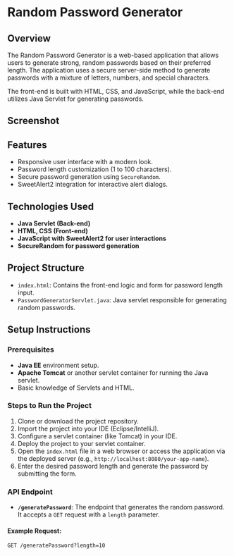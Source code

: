 # Random Password Generator

## Overview

The Random Password Generator is a web-based application that allows users to generate strong, random passwords based on their preferred length. The application uses a secure server-side method to generate passwords with a mixture of letters, numbers, and special characters.

The front-end is built with HTML, CSS, and JavaScript, while the back-end utilizes Java Servlet for generating passwords.

## Screenshot

## Features

- Responsive user interface with a modern look.
- Password length customization (1 to 100 characters).
- Secure password generation using `SecureRandom`.
- SweetAlert2 integration for interactive alert dialogs.

## Technologies Used

- **Java Servlet (Back-end)**
- **HTML, CSS (Front-end)**
- **JavaScript with SweetAlert2 for user interactions**
- **SecureRandom for password generation**

## Project Structure

- `index.html`: Contains the front-end logic and form for password length input.
- `PasswordGeneratorServlet.java`: Java servlet responsible for generating random passwords.
  

## Setup Instructions

### Prerequisites

- **Java EE** environment setup.
- **Apache Tomcat** or another servlet container for running the Java servlet.
- Basic knowledge of Servlets and HTML.

### Steps to Run the Project

1. Clone or download the project repository.
2. Import the project into your IDE (Eclipse/IntelliJ).
3. Configure a servlet container (like Tomcat) in your IDE.
4. Deploy the project to your servlet container.
5. Open the `index.html` file in a web browser or access the application via the deployed server (e.g., `http://localhost:8080/your-app-name`).
6. Enter the desired password length and generate the password by submitting the form.

### API Endpoint

- **`/generatePassword`**: The endpoint that generates the random password. It accepts a `GET` request with a `length` parameter.

#### Example Request:

```http
GET /generatePassword?length=10
